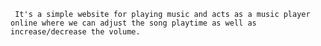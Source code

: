      It's a simple website for playing music and acts as a music player online where we can adjust the song playtime as well as increase/decrease the volume.

